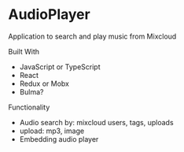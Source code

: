 # AudioPlayer
Application to search and play music from Mixcloud

Built With
 - JavaScript or TypeScript
 - React
 - Redux or Mobx
 - Bulma?

Functionality
 - Audio search by:
   mixcloud users,
   tags,
   uploads
 - upload:
   mp3,
   image
 - Embedding audio player

